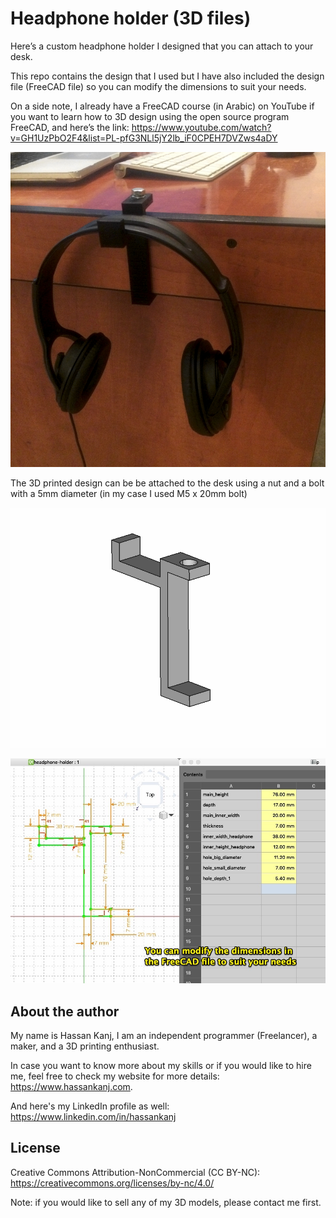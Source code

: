 # Headphone holder (3D files)

Here’s a custom headphone holder I designed that you can attach to your desk.

This repo contains the design that I used but I have also included the design file (FreeCAD file) so you can modify the dimensions to suit your needs.

On a side note, I already have a FreeCAD course (in Arabic) on YouTube if you want to learn how to 3D design using the open source program FreeCAD, and here’s the link: https://www.youtube.com/watch?v=GH1UzPbO2F4&list=PL-pfG3NLl5jY2lb_iF0CPEH7DVZws4aDY

![image](https://github.com/HassanKanj/headphone-holder/blob/main/documentation/images/1.jpg)

The 3D printed design can be be attached to the desk using a nut and a bolt with a 5mm diameter (in my case I used M5 x 20mm bolt)

![image](https://github.com/HassanKanj/headphone-holder/blob/main/documentation/images/2.jpg)

![image](https://github.com/HassanKanj/headphone-holder/blob/main/documentation/images/3.jpg)

## About the author

My name is Hassan Kanj, I am an independent programmer (Freelancer), a maker, and a 3D printing enthusiast.

In case you want to know more about my skills or if you would like to hire me, feel free to check my website for more details: https://www.hassankanj.com.

And here's my LinkedIn profile as well: https://www.linkedin.com/in/hassankanj

## License

Creative Commons Attribution-NonCommercial (CC BY-NC): https://creativecommons.org/licenses/by-nc/4.0/

Note: if you would like to sell any of my 3D models, please contact me first.
